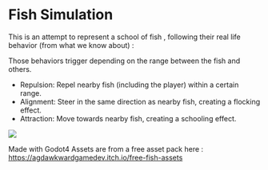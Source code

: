 # Fish Simulation

This is an attempt to represent a school of fish , following their real life behavior (from what we know about) :

Those behaviors trigger depending on the range between the fish and others.

- Repulsion: Repel nearby fish (including the player) within a certain range.
- Alignment: Steer in the same direction as nearby fish, creating a flocking effect.
- Attraction: Move towards nearby fish, creating a schooling effect.

![](./fishy_fishy.gif)




Made with Godot4
Assets are from a free asset pack here : https://agdawkwardgamedev.itch.io/free-fish-assets
